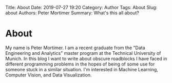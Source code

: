Title: About
Date: 2019-07-27 19:20
Category: Author
Tags: About
Slug: about
Authors: Peter Mortimer
Summary: What's this all about?

# About

My name is Peter Mortimer. I am a recent graduate from the "Data Engineering and Analytics" master program at the Technical University of Munich. In this blog I want to write about obscure roadblocks I have faced in different programming problems in the hopes of being of some use for someone stuck in a similar situation. I'm interested in Machine Learning, Computer Vision, and Data Visualization.